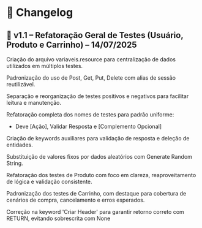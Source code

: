 # 📜 Changelog

## 🔄 v1.1 – Refatoração Geral de Testes (Usuário, Produto e Carrinho) – 14/07/2025

Criação do arquivo variaveis.resource para centralização de dados utilizados em múltiplos testes.

Padronização do uso de Post, Get, Put, Delete com alias de sessão reutilizável.

Separação e reorganização de testes positivos e negativos para facilitar leitura e manutenção.

Refatoração completa dos nomes de testes para padrão uniforme:
- Deve [Ação], Validar Resposta e [Complemento Opcional]

Criação de keywords auxiliares para validação de resposta e deleção de entidades.

Substituição de valores fixos por dados aleatórios com Generate Random String.

Refatoração dos testes de Produto com foco em clareza, reaproveitamento de lógica e validação consistente.

Padronização dos testes de Carrinho, com destaque para cobertura de cenários de compra, cancelamento e erros esperados.

Correção na keyword 'Criar Header' para garantir retorno correto com RETURN, evitando sobrescrita com None
